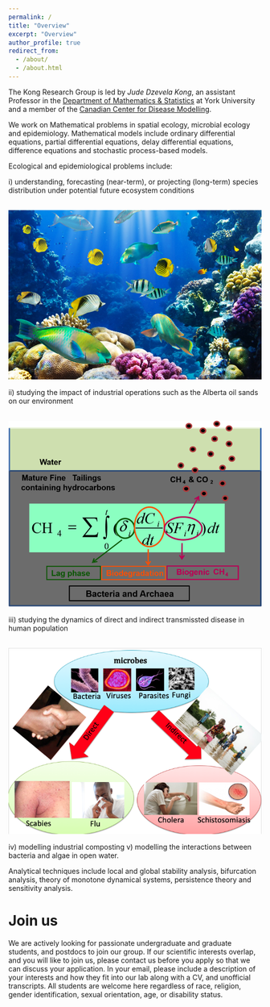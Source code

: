 ```yaml
---
permalink: /
title: "Overview"
excerpt: "Overview"
author_profile: true
redirect_from: 
  - /about/
  - /about.html
---
```

The Kong Research Group  is led by *Jude Dzevela Kong*, an assistant Professor in the [Department of Mathematics & Statistics](https://mathstats.info.yorku.ca) at York University and a member of the [Canadian Center for Disease Modelling](http://www.cdm.yorku.ca).


We work on Mathematical problems in spatial ecology, microbial ecology and epidemiology. Mathematical models include ordinary differential equations, partial differential equations, delay differential equations, difference equations and stochastic process-based models.

Ecological and epidemiological problems include: 

i) understanding, forecasting (near-term), or projecting (long-term) species distribution under potential future ecosystem conditions

<br/><img src='/images/reef_fish.jpg'>

ii) studying the impact of industrial operations such as the Alberta oil sands on our environment

<br/><img src='/images/methane.png'> 

iii) studying the dynamics of direct and indirect transmissted disease in human population

<br/><img src='/images/direct_indirect.png'>

iv) modelling industrial composting v) modelling the interactions between bacteria and algae in open water.

Analytical techniques include local and global stability analysis, bifurcation analysis, theory of monotone dynamical systems, persistence theory and sensitivity analysis.

Join us
===
We are actively looking for passionate undergraduate and graduate students,  and  postdocs to join our group. If  our scientific interests overlap, and you will like to join us,  please contact us before you apply so that we can discuss your application. In your email, please include a description of your interests and how they fit into our lab along with a CV, and unofficial transcripts. All students are welcome here regardless of race, religion, gender identification, sexual orientation, age, or disability status.
